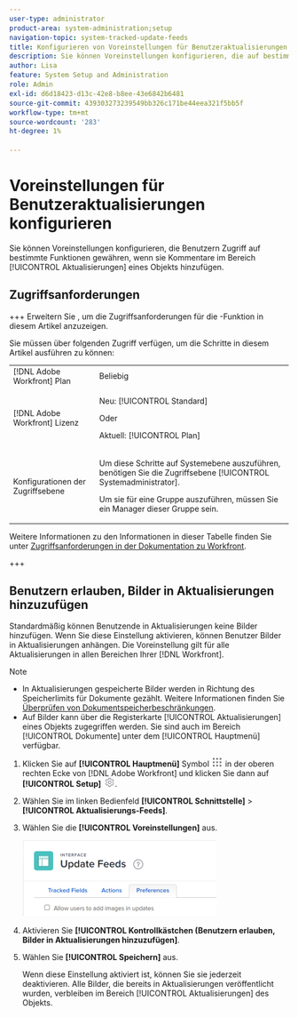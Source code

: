 ```yaml
---
user-type: administrator
product-area: system-administration;setup
navigation-topic: system-tracked-update-feeds
title: Konfigurieren von Voreinstellungen für Benutzeraktualisierungen
description: Sie können Voreinstellungen konfigurieren, die auf bestimmte Funktionen zugreifen, wenn Benutzer Kommentare im Bereich [!UICONTROL Aktualisierungen] eines Objekts hinzufügen.
author: Lisa
feature: System Setup and Administration
role: Admin
exl-id: d6d18423-d13c-42e8-b8ee-43e6842b6481
source-git-commit: 439303273239549bb326c171be44eea321f5bb5f
workflow-type: tm+mt
source-wordcount: '283'
ht-degree: 1%

---
```


# Voreinstellungen für Benutzeraktualisierungen konfigurieren

Sie können Voreinstellungen konfigurieren, die Benutzern Zugriff auf bestimmte Funktionen gewähren, wenn sie Kommentare im Bereich [!UICONTROL Aktualisierungen] eines Objekts hinzufügen.

## Zugriffsanforderungen

+++ Erweitern Sie , um die Zugriffsanforderungen für die -Funktion in diesem Artikel anzuzeigen.

Sie müssen über folgenden Zugriff verfügen, um die Schritte in diesem Artikel ausführen zu können:

<table style="table-layout:auto"> 
 <col> 
 <col> 
 <tbody> 
  <tr> 
   <td role="rowheader">[!DNL Adobe Workfront] Plan</td> 
   <td>Beliebig</td> 
  </tr> 
  <tr> 
   <td role="rowheader">[!DNL Adobe Workfront] Lizenz</td> 
   <td><p>Neu: [!UICONTROL Standard]</p>
   Oder
   <p>Aktuell: [!UICONTROL Plan]</p>
   </td> 
  </tr>  
  <tr> 
   <td role="rowheader">Konfigurationen der Zugriffsebene</td> 
   <td><p>Um diese Schritte auf Systemebene auszuführen, benötigen Sie die Zugriffsebene [!UICONTROL Systemadministrator].</p><p>Um sie für eine Gruppe auszuführen, müssen Sie ein Manager dieser Gruppe sein.</p></td>
  </tr> 
 </tbody> 
</table>

Weitere Informationen zu den Informationen in dieser Tabelle finden Sie unter [Zugriffsanforderungen in der Dokumentation zu Workfront](/help/quicksilver/administration-and-setup/add-users/access-levels-and-object-permissions/access-level-requirements-in-documentation.md).

+++

## Benutzern erlauben, Bilder in Aktualisierungen hinzuzufügen

Standardmäßig können Benutzende in Aktualisierungen keine Bilder hinzufügen. Wenn Sie diese Einstellung aktivieren, können Benutzer Bilder in Aktualisierungen anhängen. Die Voreinstellung gilt für alle Aktualisierungen in allen Bereichen Ihrer [!DNL Workfront].

>[!NOTE]
>
>* In Aktualisierungen gespeicherte Bilder werden in Richtung des Speicherlimits für Dokumente gezählt. Weitere Informationen finden Sie [Überprüfen von Dokumentspeicherbeschränkungen](../../../documents/managing-documents/check-document-storage.md).
>* Auf Bilder kann über die Registerkarte [!UICONTROL Aktualisierungen] eines Objekts zugegriffen werden. Sie sind auch im Bereich [!UICONTROL Dokumente] unter dem [!UICONTROL Hauptmenü] verfügbar.
>

1. Klicken Sie auf **[!UICONTROL Hauptmenü]** Symbol ![](assets/main-menu-icon.png) in der oberen rechten Ecke von [!DNL Adobe Workfront] und klicken Sie dann auf **[!UICONTROL Setup]** ![](assets/gear-icon-settings.png).
1. Wählen Sie im linken Bedienfeld **[!UICONTROL Schnittstelle]** > **[!UICONTROL Aktualisierungs-Feeds]**.
1. Wählen Sie die **[!UICONTROL Voreinstellungen]** aus.

   ![Benutzervoreinstellungen für Aktualisierungs-Feeds](assets/updatefeeds-preferences-350x137.png)

1. Aktivieren Sie **[!UICONTROL Kontrollkästchen (Benutzern erlauben, Bilder in Aktualisierungen hinzuzufügen]**.
1. Wählen Sie **[!UICONTROL Speichern]** aus.

   Wenn diese Einstellung aktiviert ist, können Sie sie jederzeit deaktivieren. Alle Bilder, die bereits in Aktualisierungen veröffentlicht wurden, verbleiben im Bereich [!UICONTROL Aktualisierungen] des Objekts.
